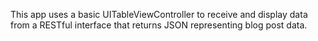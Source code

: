 This app uses a basic UITableViewController to receive and display data from a RESTful interface that returns JSON representing blog post data.

